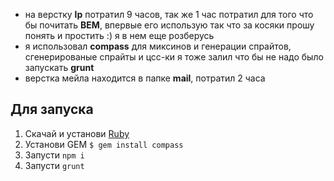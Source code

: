  + на верстку **lp** потратил 9 часов, так же 1 час потратил для того что бы почитать **BEM**, впервые его использую так что за косяки прошу понять и простить :) я в нем еще розберусь
  + я использовал **compass** для миксинов и генерации спрайтов, сгенерированые спрайты и цсс-ки я тоже залил что бы не надо было запускать **grunt**
 + верстка мейла находится в папке **mail**, потратил 2 часа
 
 ## Для запуска
 1. Скачай и установи [Ruby](https://www.ruby-lang.org/ru/downloads/)
 2. Установи GEM `$ gem install compass`
 3. Запусти `npm i`
 4. Запусти `grunt`